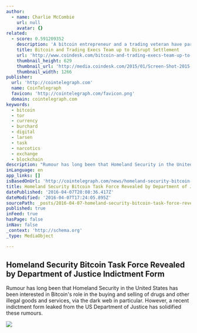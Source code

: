 ```yaml
---
author:
  - name: Charlie McCombie
    url: null
    avatar: {}
related:
  - score: 0.591209352
    description: 'A bitcoin entrepreneur and a trading veteran have partnered on a blockchain project that aims to streamline the way assets are exchanged. SETL will use its blockchain, which is "akin to proof-of-stake", to let market participants cut out the web of intermediaries in the post-trade system, saving them time and money.'
    title: Bitcoin and Trading Execs Team up to Disrupt Settlement
    url: 'http://www.coindesk.com/bitcoin-and-trading-execs-team-up-to-disrupt-settlement/'
    thumbnail_height: 629
    thumbnail_url: 'http://media.coindesk.com/2015/01/Screen-Shot-2015-01-13-at-2.40.15-PM.png'
    thumbnail_width: 1266
publisher:
  url: 'http://cointelegraph.com'
  name: CoinTelegraph
  favicon: 'http://cointelegraph.com/favicon.png'
  domain: cointelegraph.com
keywords:
  - bitcoin
  - tor
  - currency
  - burchard
  - digital
  - larsen
  - task
  - narcotics
  - exchange
  - blockchain
description: "Rumour has long been that Homeland Security in the United States has been interested in Bitcoin's role in the buying and selling of drugs and other illegal goods and services, via the dark web in particular. However, a recent indictment form leaked from the US Department of Justice has solidified these rumours."
inLanguage: en
app_links: []
isBasedOnUrl: 'http://cointelegraph.com/news/homeland-security-bitcoin-task-force-revealed-by-department-of-justice-indictment-form'
title: Homeland Security Bitcoin Task Force Revealed by Department of Justice Indictment Form
datePublished: '2016-04-07T20:08:36.417Z'
dateModified: '2016-04-07T17:24:05.895Z'
sourcePath: _posts/2016-04-07-homeland-security-bitcoin-task-force-revealed-by-department.md
published: true
inFeed: true
hasPage: false
inNav: false
_context: 'http://schema.org'
_type: MediaObject

---
```

<article style=""><h1>Homeland Security Bitcoin Task Force Revealed by Department of Justice Indictment Form</h1><p>Rumour has long been that Homeland Security in the United States has been interested in Bitcoin's role in the buying and selling of drugs and other illegal goods and services, via the dark web in particular. However, a recent indictment form leaked from the US Department of Justice has solidified these rumours.</p><img src="http://cointelegraph.com/images/725_aHR0cDovL2NvaW50ZWxlZ3JhcGguY29tL3N0b3JhZ2UvdXBsb2Fkcy92aWV3L2RiZTFiMmRhOTYyZDgxMTc0MzYxOWI1ZDFlYzM0MmE0LmpwZw==.jpg" /></article>